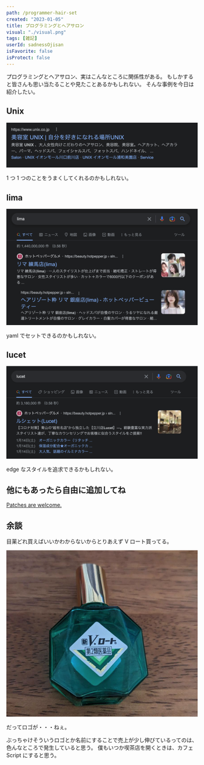 ```yaml
---
path: /programmer-hair-set
created: "2023-01-05"
title: プログラミングとヘアサロン
visual: "./visual.png"
tags: [雑記]
userId: sadnessOjisan
isFavorite: false
isProtect: false
---
```


プログラミングとヘアサロン、実はこんなところに関係性がある。
もしかすると皆さんも思い当たることや見たことあるかもしれない。
そんな事例を今日は紹介したい。

## Unix

![unix](./unix.png)

1 つ 1 つのことをうまくしてくれるのかもしれない。

## lima

![lima](./lima.png)

yaml でセットできるのかもしれない。

## lucet

![lucet](./lucet.png)

edge なスタイルを追求できるかもしれない。

## 他にもあったら自由に追加してね

[Patches are welcome.](https://github.com/sadnessOjisan/blog.ojisan.io/tree/main/src/contents/20230105-programmer-hair-set)

## 余談

目薬どれ買えばいいかわからないからとりあえず V ロート買ってる。

![v](./v.png)

だってロゴが・・・ねぇ。

ぶっちゃけそういうロゴとか名前にすることで売上が少し伸びているってのは、色んなところで発生していると思う。
僕もいつか喫茶店を開くときは、カフェ Script にすると思う。
